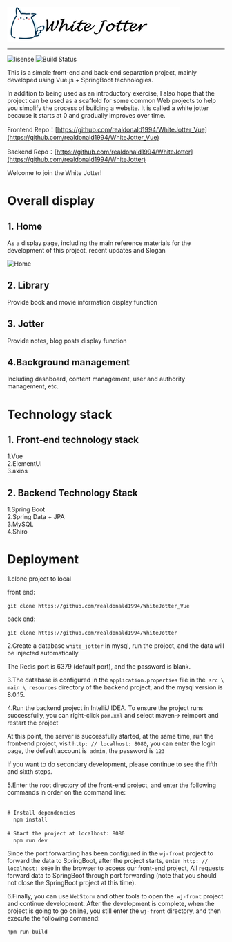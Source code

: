 ![wjlogo.png](https://raw.githubusercontent.com/realdonald1994/blog-resources/master/img/blog.png)

---

![lisense](https://img.shields.io/github/license/Antabot/White-Jotter-Vue)
![Build Status](https://www.travis-ci.org/Antabot/White-Jotter-Vue.svg?branch=master)


This is a simple front-end and back-end separation project, mainly developed using Vue.js + SpringBoot technologies.

In addition to being used as an introductory exercise, I also hope that the project can be used as a scaffold for some common Web projects to help you simplify the process of building a website. It is called a white jotter because it starts at 0 and gradually improves over time.

Frontend Repo：[https://github.com/realdonald1994/WhiteJotter_Vue](https://github.com/realdonald1994/WhiteJotter_Vue)

Backend Repo：[https://github.com/realdonald1994/WhiteJotter](https://github.com/realdonald1994/WhiteJotter)

Welcome to join the White Jotter!



# Overall display

## 1. Home

As a display page, including the main reference materials for the development of this project, recent updates and Slogan

![Home](![](https://raw.githubusercontent.com/realdonald1994/blog-resources/master/img/screencapture-localhost-8080-index-2020-05-25-20_08_28.png))

## 2. Library

Provide book and movie information display function



## 3. Jotter

Provide notes, blog posts display function




## 4.Background management

Including dashboard, content management, user and authority management, etc.



# Technology stack

## 1. Front-end technology stack

1.Vue  
2.ElementUI  
3.axios

## 2. Backend Technology Stack

1.Spring Boot  
2.Spring Data + JPA  
3.MySQL  
4.Shiro

# Deployment

1.clone project to local

front end:

`git clone https://github.com/realdonald1994/WhiteJotter_Vue`

back end:

`git clone https://github.com/realdonald1994/WhiteJotter`

2.Create a database `white_jotter` in mysql, run the project, and the data will be injected automatically.


The Redis port is 6379 (default port), and the password is blank.

3.The database is configured in the `application.properties` file in the` src \ main \ resources` directory of the backend project, and the mysql version is 8.0.15.

4.Run the backend project in IntelliJ IDEA. To ensure the project runs successfully, you can right-click `pom.xml` and select maven-> reimport and restart the project

At this point, the server is successfully started, at the same time, run the front-end project, visit `http: // localhost: 8080`, you can enter the login page, the default account is` admin`, the password is `123`

If you want to do secondary development, please continue to see the fifth and sixth steps.

5.Enter the root directory of the front-end project, and enter the following commands in order on the command line:

```

# Install dependencies
  npm install

# Start the project at localhost: 8080
  npm run dev

```

Since the port forwarding has been configured in the `wj-front` project to forward the data to SpringBoot, after the project starts, enter` http: // localhost: 8080` in the browser to access our front-end project, All requests forward data to SpringBoot through port forwarding (note that you should not close the SpringBoot project at this time).

6.Finally, you can use `WebStorm` and other tools to open the` wj-front` project and continue development. After the development is complete, when the project is going to go online, you still enter the `wj-front` directory, and then execute the following command:

```
npm run build
```
